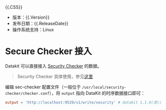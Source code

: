 {{.CSS}}

- 版本：{{.Version}}
- 发布日期：{{.ReleaseDate}}
- 操作系统支持：Linux

# Secure Checker 接入

Datakit 可以直接接入 [Security Checker](http://doc/to/sec-checker) 的数据。

> Security Checker 具体使用，参见[这里](http://doc/to/sec-checker)

编辑 sec-checker 配置文件（一般位于 `/usr/local/security-checker/checker.conf`），将 `output` 指向 DataKit 的时序数据接口即可：

```toml
output = 'http://localhost:9529/v1/write/security' # datakit 1.1.6(含)以上版本才支持
```
